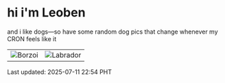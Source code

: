 # hi i'm Leoben

and i like dogs—so have some random dog pics that change whenever my CRON feels like it

|  |  |
|--------|----------|
| ![Borzoi](https://random-dog-vercel.vercel.app/api/random-borzoi?v=1752245675) | ![Labrador](https://random-dog-vercel.vercel.app/api/random-labrador?v=1752245675) |

Last updated: 2025-07-11 22:54 PHT
